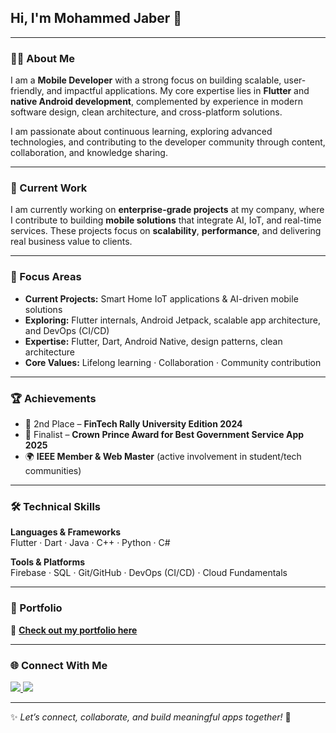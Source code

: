 <h2 align="left">Hi, I'm Mohammed Jaber 👋</h2>

---

<h3>👨‍💻 About Me</h3>
<p>
I am a <strong>Mobile Developer</strong> with a strong focus on building scalable, user-friendly, and impactful applications.  
My core expertise lies in <strong>Flutter</strong> and <strong>native Android development</strong>, complemented by experience in modern software design, clean architecture, and cross-platform solutions.  
</p>

<p>
I am passionate about continuous learning, exploring advanced technologies, and contributing to the developer community through content, collaboration, and knowledge sharing.  
</p>

---

<h3>🏢 Current Work</h3>
<p>
I am currently working on <strong>enterprise-grade projects</strong> at my company, where I contribute to building <strong>mobile solutions</strong> that integrate AI, IoT, and real-time services.  
These projects focus on <strong>scalability</strong>, <strong>performance</strong>, and delivering real business value to clients.  
</p>

---

<h3>🔎 Focus Areas</h3>

- **Current Projects:** Smart Home IoT applications & AI-driven mobile solutions  
- **Exploring:** Flutter internals, Android Jetpack, scalable app architecture, and DevOps (CI/CD)  
- **Expertise:** Flutter, Dart, Android Native, design patterns, clean architecture  
- **Core Values:** Lifelong learning · Collaboration · Community contribution  

---

<h3>🏆 Achievements</h3>

- 🥈 2nd Place – **FinTech Rally University Edition 2024**  
- 🎯 Finalist – **Crown Prince Award for Best Government Service App 2025**  
- 🌍 **IEEE Member & Web Master** (active involvement in student/tech communities)  

---

<h3>🛠 Technical Skills</h3>

**Languages & Frameworks**  
Flutter · Dart · Java · C++ · Python · C#  

**Tools & Platforms**  
Firebase · SQL · Git/GitHub · DevOps (CI/CD) · Cloud Fundamentals  

---

<h3>📂 Portfolio</h3>

<p>
  🔗 <a href="https://mohajaber5.github.io/My-Protfolio/" target="_blank"><strong>Check out my portfolio here</strong></a>  
</p>

---

<h3>🌐 Connect With Me</h3>
<p align="left">
  <a href="https://www.linkedin.com/in/mohammad-jaber-profile" target="_blank">
    <img src="https://img.shields.io/badge/LinkedIn-0a66c2?style=for-the-badge&logo=linkedin&logoColor=white"/>
  </a>
  <a href="mailto:mhammdjbr555@gmail.com" target="_blank">
    <img src="https://img.shields.io/badge/Email-D14836?style=for-the-badge&logo=gmail&logoColor=white"/>
  </a>
</p>  

---

✨ *Let’s connect, collaborate, and build meaningful apps together!* 🚀
